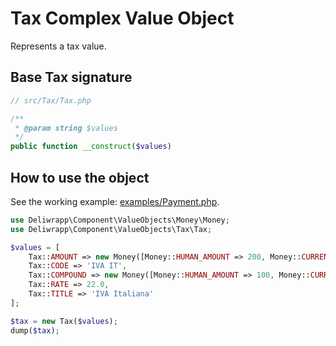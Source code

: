 Tax Complex Value Object
========================

Represents a tax value.

## Base Tax signature

```php
// src/Tax/Tax.php

/**
 * @param string $values
 */
public function __construct($values)
```

## How to use the object

See the working example: [examples/Payment.php](examples/Payment.php).

```php
use Deliwrapp\Component\ValueObjects\Money\Money;
use Deliwrapp\Component\ValueObjects\Tax\Tax;

$values = [
    Tax::AMOUNT => new Money([Money::HUMAN_AMOUNT => 200, Money::CURRENCY =>'EUR']),
    Tax::CODE => 'IVA IT',
    Tax::COMPOUND => new Money([Money::HUMAN_AMOUNT => 100, Money::CURRENCY =>'EUR']),
    Tax::RATE => 22.0,
    Tax::TITLE => 'IVA Italiana'
];

$tax = new Tax($values);
dump($tax);
```